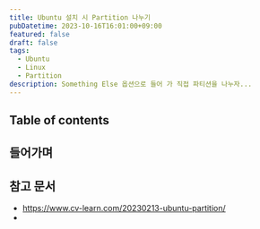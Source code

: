 ```yaml
---
title: Ubuntu 설치 시 Partition 나누기
pubDatetime: 2023-10-16T16:01:00+09:00
featured: false
draft: false
tags:
  - Ubuntu
  - Linux
  - Partition
description: Something Else 옵션으로 들어 가 직접 파티션을 나누자...
---
```


## Table of contents

## 들어가며

## 참고 문서

- <https://www.cv-learn.com/20230213-ubuntu-partition/>
-
